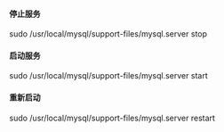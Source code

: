 #### 停止服务
sudo /usr/local/mysql/support-files/mysql.server stop <br>
#### 启动服务
sudo /usr/local/mysql/support-files/mysql.server start <br>
#### 重新启动
sudo /usr/local/mysql/support-files/mysql.server restart <br>
